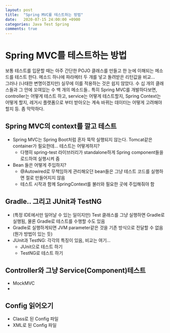 ```yaml
---
layout: post
title:  "Spring MVC를 테스트하는 방법"
date:   2020-07-15 24:00:00 +0900
categories: Java Test Spring
comments: true
---
```


# Spring MVC를 테스트하는 방법
보통 테스트를 입문할 때는 아주 간단한 POJO 클래스를 만들고 한 눈에 이해되는 메소드를 테스트 한다. 메소드 하나에 파라메터 두 개를 넣고 돌려받은 리턴값을 비교...  
그러나 (나태한 변명이겠지만) 실무에 이를 적용하는 것은 쉽지 않았다. 수 십 개의 클래스들과 그 안에 꼬여있는 수 백 개의 메소드들.. 특히 Spring MVC를 개발하다보면, controller는 어떻게 테스트 하고, service는 어떻게 테스트할지, Spring Context는 어떻게 할지, 레거시 플랫폼으로 부터 받아오는 계속 바뀌는 데이터는 어떻게 고려해야 할지 등. 좀 막막하다.  

## Spring MVC의 context를 깔고 테스트
* Spring MVC는 Spring Boot처럼 혼자 뚝딱 실행되지 않는다. Tomcat같은 container가 필요한데... 테스트는 어떻게하지?
  + 다행히 spring-test 라이브러리가 standalone하게 Spring component들을 로드하여 실행시켜 줌
* Bean 들은 어떻게 주입하지?
  + @Autowired로 무책임하게 관리해오던 bean들은 그냥 테스트 코드를 실행하면 절로 만들어지지 않음
  + 테스트 시작과 함께 SpringContext를 불러와 필요한 곳에 주입해줘야 함

## Gradle.. 그리고 JUnit과 TestNG
* (특정 IDE에서만 일어날 수 있는 일이지만) Test 클래스를 그냥 실행하면 Gradle로 실행됨, 물론 Gradle로 테스트를 수행할 수도 있음
* Gradle로 실행하게되면 JVM parameter같은 것을 기존 방식으로 전달할 수 없음(뭔가 방법이 있는 듯)
* JUnit과 TestNG: 각각의 특징이 있음, 비교는 여기...
  + JUnit으로 테스트 하기
  + TestNG로 테스트 하기

## Controller와 그냥 Service(Component)테스트
* MockMVC
* 

## Config 읽어오기
* Class로 된 Config 파일
* XML로 된 Config 파일